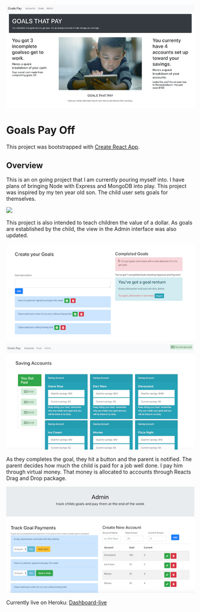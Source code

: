 ![](images/home.png)


# Goals Pay Off
This project was bootstrapped with [Create React App](https://github.com/facebook/create-react-app).


## Overview
This is an on going project that I am currently pouring myself into. I have plans of bringing Node with Express and MongoDB into play. This project was inspired by my ten year old son. The child user sets goals for themselves. 

![](mages/home.png)

This project is also intended to teach children the value of a dollar. As goals are established by the child, the view in the Admin interface was also updated. 

![](images/goals.png)
![](images/bank.png)

As they completes the goal, they hit a button and the parent is notified. The parent decides how much the child is paid for a job well done. I pay him through virtual money. That money is allocated to accounts through Reacts Drag and Drop package.

![](images/admin.png)


Currently live on Heroku: [Dashboard-live](https://adiaguidry.github.io/deploy-goalspay-github-pages/#/admin)
